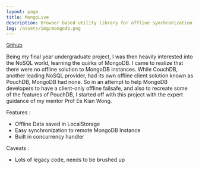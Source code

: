 ```yaml
---
layout: page
title: MongoLive
description: Browser based utility library for offline synchronization with Remote MongoDB instances
img: /assets/img/mongodb.png
---
```


[Github](https://github.com/koustuvsinha/offline_mongodb)

Being my final year undergraduate project, I was then heavily interested into the NoSQL world, learning the quirks of MongoDB. I came to realize that there were no offline solution to MongoDB instances. While CouchDB, another leading NoSQL provider, had its own offline client solution known as PouchDB, MongoDB had none. So in an attempt to help MongoDB developers to have a client-only offline failsafe, and also to recreate some of the features of PouchDB, I started off with this project with the expert guidance of my mentor Prof Ee Kian Wong.

Features :

* Offline Data saved in LocalStorage
* Easy synchronization to remote MongoDB Instance
* Built in concurrency handler

Caveats :

* Lots of legacy code, needs to be brushed up